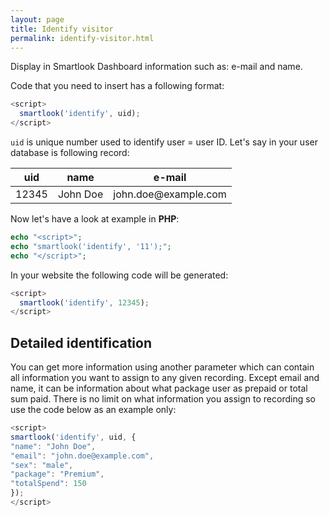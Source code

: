 ```yaml
---
layout: page
title: Identify visitor
permalink: identify-visitor.html
---
```


Display in Smartlook Dashboard information such as: e-mail and name.

Code that you need to insert has a following format:

```javascript
<script>
  smartlook('identify', uid);
</script>
```

`uid` is unique number used to identify user = user ID. Let's say in your user database is following record:

<table class="table">
  <thead class="thead-light">
    <tr>
      <th scope="col">uid</th>
      <th scope="col">name</th>
      <th scope="col">e-mail</th>
    </tr>
  </thead>
  <tbody>
    <tr>
      <td>12345</td>
      <td>John Doe</td>
      <td>john.doe@example.com</td>
    </tr>
  </tbody>
</table>

Now let's have a look at example in **PHP**:

```php
echo "<script>";
echo "smartlook('identify', '11');";
echo "</script>";
```

In your website the following code will be generated:

```javascript
<script>
  smartlook('identify', 12345);
</script>
```

## Detailed identification

You can get more information using another parameter which can contain all information you want to assign to any given recording. Except email and name, it can be information about what package user as prepaid or total sum paid. There is no limit on what information you assign to recording so use the code below as an example only:

```javascript
<script>
smartlook('identify', uid, {
"name": "John Doe",
"email": "john.doe@example.com",
"sex": "male",
"package": "Premium",
"totalSpend": 150
});
</script>
```